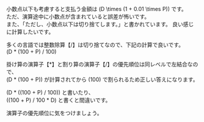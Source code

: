 小数点以下も考慮すると支払う金額は \(D \times (1 + 0.01 \times P)\) です。  
ただ、演算途中に小数点が含まれていると誤差が怖いです。  
また、「ただし、小数点以下は切り捨てします。」と書かれています。
良い感じに計算したいです。

多くの言語では整数除算【/】は切り捨てなので、下記の計算で良いです。  
 \(D \* (100 + P) / 100\)

 掛け算の演算子【*】と割り算の演算子【/】の優先順位は同レベルで左結合なので、  
  \(D \* (100 + P)\) が計算されてから \(100\) で割られるため正しい答えになります。

 \(D \* ((100 + P) / 100)\) と書いたり、  
 \((100 + P) / 100 \* D\) と書くと間違いです。
 
 演算子の優先順位に気をつけましょう。